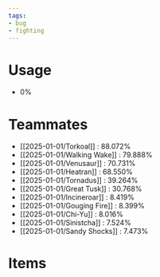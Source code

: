 ```yaml
---
tags:
- bug
- fighting
---
```

# Usage
- 0%
# Teammates
- [[2025-01-01/Torkoal]] : 88.072%
- [[2025-01-01/Walking Wake]] : 79.888%
- [[2025-01-01/Venusaur]] : 70.731%
- [[2025-01-01/Heatran]] : 68.550%
- [[2025-01-01/Tornadus]] : 39.264%
- [[2025-01-01/Great Tusk]] : 30.768%
- [[2025-01-01/Incineroar]] : 8.419%
- [[2025-01-01/Gouging Fire]] : 8.399%
- [[2025-01-01/Chi-Yu]] : 8.016%
- [[2025-01-01/Sinistcha]] : 7.524%
- [[2025-01-01/Sandy Shocks]] : 7.473%
# Items